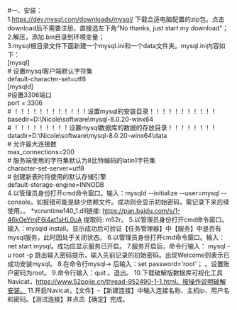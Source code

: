 #一、安装：  
    1.https://dev.mysql.com/downloads/mysql/ 下载合适电脑配置的zip包。点击download后不需要注册，直接选左下角“No thanks, just start my download”；  
    2.解压，添加.bin目录到环境变量；  
    3.mysql根目录文件下面新建一个mysql.ini和一个data文件夹。mysql.ini内容如下：  
        [mysql]  
        # 设置mysql客户端默认字符集  
        default-character-set=utf8   
        [mysqld]  
        #设置3306端口  
        port = 3306   
        # ！！！！！！！！！！！！设置mysql的安装目录！！！！！！！！！！！  
        basedir=D:\Nicole\software\mysql-8.0.20-winx64  
        # ！！！！！！！！！设置mysql数据库的数据的存放目录！！！！！！！！  
        datadir=D:\Nicole\software\mysql-8.0.20-winx64\data  
        # 允许最大连接数  
        max_connections=200  
        # 服务端使用的字符集默认为8比特编码的latin1字符集  
        character-set-server=utf8  
        # 创建新表时将使用的默认存储引擎  
        default-storage-engine=INNODB  
    4.以管理员身份打开cmd命令窗口。输入：mysqld --initialize --user=mysql --console。如报错可能是缺少依赖文件。成功则会显示初始密码，需记录下来后续使用。。
       *vcruntime140_1.dll链接: https://pan.baidu.com/s/1-46kOeYmjF6i4at1sHL0uA 提取码: m52r。
    5.以管理员身份打开cmd命令窗口。输入：mysqld install。显示成功后可验证【任务管理器】中【服务】中是否有mysql服务，此时因处于关闭状态。
    6.以管理员身份打开cmd命令窗口。输入：net start mysql。成功应显示服务已开启。
    7.服务开启后，命令行输入： mysql -u root -p 跳出输入密码提示，输入先前记录的初始密码。出现Welcome则表示已成功安装mysql。
    8.在命令行mysql-> 后输入：set password='root'； 。设置账户密码为root。
    9.命令行输入：quit 。退出。
    10.下载破解版数据库可视化工具Navicat，https://www.52pojie.cn/thread-952490-1-1.html。按操作说明破解安装。
    11.开启Navicat，【文件】-【新建连接】中输入连接名称、主机ip、用户名和密码。【测试连接】并点击【确定】完成。
    
